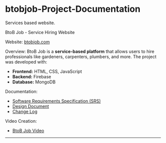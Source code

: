 # btobjob-Project-Documentation
Services based website.

BtoB Job - Service Hiring Website

 Website: [btobjob.com](https://btobjob.com)

Overview:
BtoB Job is a **service-based platform** that allows users to hire professionals like gardeners, carpenters, plumbers, and more. The project was developed with:

- **Frontend:** HTML, CSS, JavaScript
- **Backend:** Firebase
- **Database:** MongoDB

Documentation:
- [Software Requirements Specification (SRS)](./SRS_BtoB_Job.pdf)
- [Design Document](./Design_Document_BtoB_Job.pdf)
- [Change Log](./Changes_Log_BtoB_Job.pdf)

Video Creation:
- [BtoB Job Video](../Project_Videos/BtoB_Job_Video.mp4)

---
